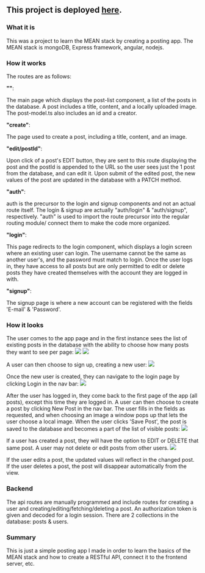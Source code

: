 ## This project is deployed [here](http://angular-mean-node-post-app.s3-website-us-east-1.amazonaws.com/).

### What it is
This was a project to learn the MEAN stack by creating a posting app. The MEAN stack is mongoDB, Express framework, angular, nodejs.

### How it works
The routes are as follows:

**""**: 

The main page which displays the post-list component, a list of the posts in the database. A post includes a title, content, and a locally uploaded image. The post-model.ts also includes an id and a creator.

**"create"**: 

The page used to create a post, including a title, content, and an image.

**"edit/postId"**: 

Upon click of a post's EDIT button, they are sent to this route displaying the post and the postId is appended to the URL so the user sees just the 1 post from the database, and can edit it. Upon submit of the edited post, the new values of the post are updated in the database with a PATCH method.

**"auth"**: 

auth is the precursor to the login and signup components and not an actual route itself. The login & signup are actually "auth/login" & "auth/signup", respectively. "auth" is used to import the route precursor into the regular routing module/ connect them to make the code more organized.

**"login"**: 

This page redirects to the login component, which displays a login screen where an existing user can login. The username cannot be the same as another user's, and the password must match to login. Once the user logs in, they have access to all posts but are only permitted to edit or delete posts they have created themselves with the account they are logged in with.

**"signup"**: 

The signup page is where a new account can be registered with the fields 'E-mail' & 'Password'.

### How it looks
The user comes to the app page and in the first instance sees the list of existing posts in the database with the ability to choose how many posts they want to see per page:
![](https://img.techpowerup.org/200131/navbarapppost.png)
![](https://img.techpowerup.org/200131/postapppreview.png)

A user can then choose to sign up, creating a new user:
![](https://img.techpowerup.org/200131/signupapppost.png)

Once the new user is created, they can navigate to the login page by clicking Login in the nav bar:
![](https://img.techpowerup.org/200131/loginapppost.png)

After the user has logged in, they come back to the first page of the app (all posts), except this time they are logged in. A user can then choose to create a post by clicking New Post in the nav bar. The user fills in the fields as requested, and when choosing an image a window pops up that lets the user choose a local image. When the user clicks 'Save Post', the post is saved to the database and becomes a part of the list of visible posts:
![](https://img.techpowerup.org/200131/newpostapppost.png)

If a user has created a post, they will have the option to EDIT or DELETE that same post. A user may not delete or edit posts from other users.
![](https://img.techpowerup.org/200131/editdeleteapppost.png)

If the user edits a post, the updated values will reflect in the changed post. If the user deletes a post, the post will disappear automatically from the view.

### Backend
The api routes are manually programmed and include routes for creating a user and creating/editing/fetching/deleting a post. An authorization token is given and decoded for a login session. There are 2 collections in the database: posts & users.

### Summary
This is just a simple posting app I made in order to learn the basics of the MEAN stack and how to create a RESTful API, connect it to the frontend server, etc.
